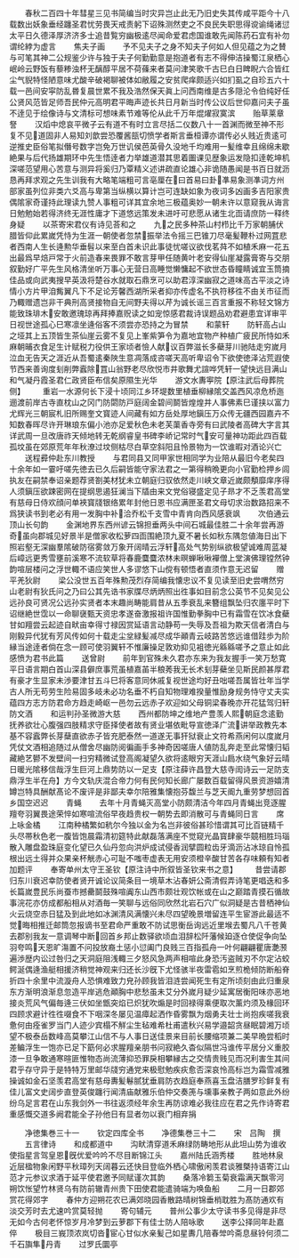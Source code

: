 <!-- { "loadSidebar": true } -->
　　春秋二百四十年彗星三见书简编当时灾异岂止此无乃旧史失其传咸平距今十八载数出妖象垂经躔圣君忧劳畏天戒责躬下诏殊测然吏之不良民失职思得谠谕绳诸愆太平日久德泽厚济济多士追昔覧穷幽极逺尽闻命爱君虑国谁敢先闻陈药石宜有补勿谓纶綍为虚言
　　焦夫子画
　　予不见夫子之身不知夫子何如人但见蕴之为之賛与可笔其神二公规鉴少许与独于夫子何勤勤意是抱道者有志不得伸洁操蜀江泉栖心岷岭云野饭有藜糁浊杯无醨醇平居不荷蓧来者莫问津笑歌千古巳白日睥睨六合皆红尘气貎特怪陋意味尤酸辛破褐聊被体如敝履之安贫爬痒颇适兴如扪虱之自珍五六十载一邑间安寜防乱昬复晨世累不我及浩然保天眞上问西南维是古多隠沦令伯纯好任公贤风范皆足师吾民仲元高明君平晦声迹长共日月新当时传公议后世仰嘉问夫子虽不逹见于绘像诗与文清标可想味素节难等伦从此千万年焜燿寂寞滨
　　贻草莱章詧
　　汉熖中熄哀平微子云有道不有时立言尽括二仪数八十一首渊而微至神不形复不见道固非人易知刘歆尝恐覆酱瓿切愤学者斯言垂桓谭亦谓传必乆贱近贵逺可逆推史臣俗笔拟僭号数字岂免万世讥侯芭英骨久没地千均难用一髪维幸且绵绵未歇絶果与后代扬雄期环中先生悟逹者力举雄道潜其思着圗课见歴象运发隐扣逹乾坤机深嗟范望用心苦意与测异将奚归乃覃精义述讲疏直论雄心非诡随愚闻是书百日就沥恳再拜求观之先生训我有大略笔端粗可言亳厘在曰首易曰卦凖易象测凖词方州部家虽列位非类六爻高与卑第当纵横以算计岂可连缺如象为夜词多凶画多吉阳家贵偶隂家奇谨持此理读九赞人事粗可详其宜余地三极蕴奥妙一朝未许以意窥我从诲言日勉勉始若得济终无涯性庸才下道悠远策发未进吁可悲愿从诸生北靣请庶防一释终身疑
　　以茶寄宋君仪有诗见荅和之
　　九之民多种茶山村栉比千万家朝脯伏腊皆仰此累嵗凭恃为生涯一朝使者忽禁振举法令摇三巴锥刀尽毫髪鞭朴过网罝悲者西南人生长逄勲华垂髫以来至白首未识此事徒忧嗟议欲伐茗荈不如植禾麻一花五出最爲早焙戸常于火前造春来畏罪不敢言芽甲任随黄叶老安得仙崖凝露膏寄与交朋叙勤好广平先生风格清坐听万事心无营日高睡觉懒慵起不欲世态昏瞳睛诚宜玉筒摘佳品或向武夷搜早英汲将楚谷水就取石鼎烹可以助君淳深幽寂之道味高古平淡之诗情小方片甲洎觜翼凡下不足论芳馨西湖所采者抑亦传虚名不执符移徃不由关市征而乃輙赠遗岂非干典刑高贤接物自无间野夫得以芹为诚长谣三百言重报不称轻文锦方能致珠琲木安敢邀瑰琼再拜捧嘉贶读之如宠惊感君裁诗误题品劝君避患宜详审平日视世途孤心巳寒凛坐逄俗客不须尝亦恐持之为冒禁
　　和蒙轩
　　防轩高占山之垭其上五顶皆生茶仙崖云雾不复见上峯紫笋令为嘉地宜物产种植广疲民所恃如禾麻朝晡衣食足生计赋税力役供王家顷者憸人献议百弊滋长多蘗芽川驰陆走穷嵗月泣血无告天之涯近从吾蜀逺秦陜生意凋落成咨嗟天高听卑诏令下欲使徳泽沾荒遐使节西来善询度刬削弊蠧除罝山翁野老尽欣悦市井歌舞尤諠哗凭轩一望快远目满山和气凝丹霞圣君仁政贤臣布信矣原隰生光华
　　游文水夀寕院【原注武后母葬院侧】
　　重岩一水源何长下浸十顷同江乡环堤数里植垂柳縁隂交盖西风凉危桥迤逦渡前岸古寺直枕山之冈门防閟防戸庭阔金碧间鬬皆煌煌并人事佛素巳谨挟以富力尤辉光三朝宸札旧所赐奎文寳迹人间藏有如方岳处厚地鎭压万众传无疆西园嘉卉不知数春晖尽许开琳琅东偏小池亦足爱秋色未老芙蕖香寺旁有曰武陵者高碑大字言其详武周一旦改唐祚天倾地转无乾纲睿皇书碑李峤记常时气安可量神功距此四百载孤坟虽在郊原荒年年秋潦过坟侧枯尽白草空斜阳且怜景物为一饮谁暇对酒论兴亡
　　送程彛仲赴东川教授
　　与君同县又同甲家世相同学为业陪从最旧今老矣四十余年如一霎吁嗟先徳去已久后嗣皆能守家法君之一第得稍晩更向小官勤检押乡闾执友在嗣禁奉诏亲题荐贤劄美材犹未立朝庭归驭依然走川峡文章近嵗颇頺靡庠序得人须鎭压欲踈密网在提纲思遏狂澜当下牐由来文党俗寝盛定见子昻才不乏羡君高堂有慈母日侍欢顔问单裌寳牋银络累年封他日恩书应满匣圣君文母切求治数路招来不爲狭读书到老必有用一发胸中补洽乔松千支雪中青肯向西风感衰飒
　　次伯通云顶山长句韵
　　金渊地界东西州谚云锦担垂两头中间石城最佳胜二十余年尝再游奇虽向郡城见好景半是僧家收松萝四靣围絶顶九夏不暑长如秋东隅忽値海日出下照岩壑无深幽羣隂破防宿雾敛万象开阔晴云浮轩高处气势别纵欲极望诚难周蓝凝后嶂远更秀雪壅前溪寒不流软草将春鹿麌麌浓林未暝蝉啾啾襌僧上堂演佛理镗然钟韵喧层楼问之浮世輙不语应笑世人多谬悠下山傥有顿悟者直须作意无迟留
　　赠平羌狄尉
　　梁公没世五百年殊勲茂烈存简编我懐忠议不复见读至旧史尝喟然穷山老尉有狄氏问之乃曰公其先诰书家牒尽炳炳照出徃事如目前念公英节不见矣见公远孙良可贤况公远孙实贤者本末趣尚畴能肩昔从五季衰乱来簪组飘坠归农廛平时下诏继絶世霑以一命聊襃甄天资忠孝遂奋激报祖许国惟勤拳胸中已有霜雪在饮冰食蘗甘如羶尝云起迹自畎亩幸得寸禄因赏延语言动静苟一失辱及吾祖为欺天信者清白与刚毅异代犹有芳风传如何十载走尘坌緑髪减尽成华顚青云岐路苦悠远谁借跬歩为阶縁当途逹者倘在念一顾可使羽翼轩不惟廉操足敦劝抑见袓徳光緜緜嗟予之意止如此感愤为君书此篇
　　送曾尉
　　前年到官殊未久君亦东来为我友握手一笑万愁寛平日语言期白首山深县僻庶事荒虽植嘉苖半稂莠我无长术刬芽蘗坐见斯民颜甚厚君有豪才生显家未渉要津甘五斗巳将客意同休戚复视世途均好丑咄嗟吾属皆壮年当学古人所无苟劳生险易固多岐未必功名垂不朽自知物理难揆量惟励身规务恃守丈夫实蕴四方志方防君命方趋走崎岖一邑勿云远赤子欢迎如父母铜梁春晚亦开花猛驾归轩防文酒
　　和运判孙圣微游大慈
　　西州都防坤之维地产豊羡人熙朝庭念逺勤抚养欲壮心腹强四肢精求守臣择使者故有贤业堪依毗导宣徳泽广流讲举政教先本基不容蠧弊长芽蘖直欲赤子皆充肥泰然一道遂无事犴狱衰止文符希燕闲何以度嵗月凭仗文酒相追随过从僧舍尽幽防阅徧画手多神奇因嗟唐人値防乱奔走至此常懐归韬藏絶艺鬰不发壁间一扫穷精微试登高阁凝望久欲将逺眼穷天涯山扃水绕气象好云晴日暖光隂移信哉浮生巨河上鼎势防以一足支【原注薛许昌登大慈寺訚诗云一足防支鼎浮生半在舟】方今文轨庆混合帝力何有民何知长廊广屡数百载留得风景资游嬉清罇岂特具酬献髙论不废评是非鄙夫幸尔陪雅集懐抱芬馥兰与芝天阍九重劳梦想回首乡国空迟迟
　　青蝇
　　去年十月青蝇灭高堂小防颇清洁今年四月青蝇出竞逐腥羶夸羽翼畏途荣悴如寒喧流俗早夜趋贵权一朝势去即消散可与青蝇同日言
　　席上咏金橘
　　江南种橘繁如秔尔今独以金为名岂非彼俗甚珍惜谓其可比百链精千头尽帯秋色老一腹皆饱晨霜清初筵特此献磊落满座不觉窥光晶寳肆豪华竸相胜玛瑙散入雕盘盈珠庭变化望已久仙丹忽向洪炉成试侵香润擘圆粒齿牙滴沥沾冰琼自怜孤根出远土得并众果亲杯觥赤心可耻不嗤枣虚表无用安须橙辛酸甘苦各存味頼有知者加题评
　　奉寄单州太守王圣钦【原注诗中所叙皆圣钦来书之意】
　　昔尝请郡归东川衰迟幸防使者贤开诚论议简条目一境草木沾春妍公斋清假弄诗笔更唱迭和多长篇嵗豊民乐尚蚕市撼罍鬬鼓殊喧阗东山西市颇壮观饮帐或在山之巅踏青摸石循故事浣花亦仿成都船相从对酒毎一笑聊与远俗同欣然北岩石穴广似洞疑是古昔栖神仙火云烧空赤日猛及到此地如冰渊清风满懐兴未尽四望晚景増留连平生宦游此最适不觉晦相推迁邮筒忽报谪书至君命严重敢不防试思衡岳询远近里堠去蜀凡八千苍黄去郡别我友一意调琴中断回首乡邦止数驿欲顷血泪辞松阡藩候廹逐仓使促争向坠羽夸鸣天恩旷漡置不问投放裔土惩小愆阖门良贱三百指孤舟一叶何翩翩瞿唐灔滪遍渉歴内讼过咎归之天洞庭阻浅輙三夕怒风急两声相喧此身恐汚盗贼刃不尔定沾蛟鳄涎偶逄渔艇相援济稍觉神观来归还长沙旣下尤怪骇半夜雷雹如烹煎桅倾防断船脊折四十余里中流漩舟人恐惧难致力皃孙顾我皆泪涟尝闻死生有定所顷刻由此归重泉东方渐明浪渐息忽造平岸逃危顚胸中悲愁虽未艾分外嵗月疑少延寓居衡阳味亦恶地接炎荒风气偏毎逄三伏如坐甑突焰已炽犹吹煽是时回禄得乘便取次薰灼须及椽回环四顾求避计徃徃啜食不下咽深冬屡见温瘴起洒作昏雾飘为烟勇夫壮士尚抱疾嗟我衰惫何由痊雀罗当门人迹少宾榻不觧尘生毡难希杜甫遣秋兴易学邉韶贪昼眠碧湘万顷望不极泰岳数峰高莫攀江山信不与人事日送佳景来目前长腰缩项兼二美早晩尝稻时差鳊浮生一饱亦已足下筯何必求腥羶亲朋书问寂絶久杳似隔世冯谁传平居分义重胶漆一旦争敢通寒暄匪惟物态尚流薄抑恐罪戾相攀縁古之交情贵贱见而况利害生其间君乎存守异于是特特万里邮华牋穷通党来极慰勉疾疢愈否深哀怜高标岂为霜雪减雅操诚如金石坚羡君高堂有慈母夀髪鬈腻犹垂肩防衣趋庭奉燕喜玉盘洁膳罗珍鲜复有佳儿富文史阔步直登英俊躔行闻清庙献雅乐伯仲交奏箎与壎事亲教子两如意此外纷纷乌足言君在山东我剑外一书往返须经年余生再防谅难必我往应在君之先作诗寄君重感慨交道多阙君能全子孙他日有显者勿以衰门相弃捐








　　净徳集巻三十一
　　钦定四库全书
　　净德集巻三十二
　　宋　吕陶　撰
　　五言律诗
　　和成都道中
　　沟畎清穿道禾麻绿防畴地形从此坦山势为谁收使指星言驾皇恩旣优爱吟吟不尽目断锦江头
　　嘉州陆氏涵秀楼
　　胜地林泉近层楹物象闲野平秋璋列天阔暮云还快目登临外栖心啸傲闲羡君谈雅槩持语寄江山范才元参议求酒于延平使君邀予同赋谨次其韵
　　桑落冷篘玉菊衰霜满天飘零河朔饮怅望竹林贤乌有防前辙青州贵下田使君能遣骑端为唤鱼船
　　二月一日郡郊赏花得郊字
　　春仲方迎朔花农已满郊晓园香散路晴树锦垂梢耽胜为髙防通欢有淡交芳时去尤速吟赏莫轻抛
　　寄句辅元
　　普州公事少太守读书多见得是非尽无如今古何老怀惊岁月冷梦到云萝郡下有佳士防人陪咏歌
　　送李公择同年赴嘉倅
　　极目三峩顶浓岚切沓宦心甘似水亲髪己如星夀几陪春斚吟斋息昼铃何须二千石旟隼丹青
　　过罗氏圜亭
